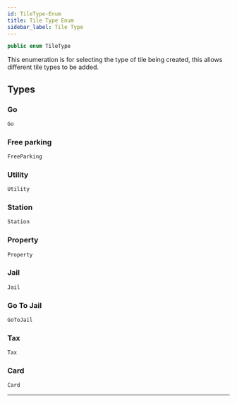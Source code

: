 ```yaml
---
id: TileType-Enum
title: Tile Type Enum
sidebar_label: Tile Type
---
```



```java
public enum TileType
```

This enumeration is for selecting the type of tile being created, this allows different tile types to be added.

## Types
### Go
```java
Go
```

### Free parking
```java
FreeParking
```

### Utility
```java
Utility
```

### Station
```java
Station
```

### Property
```java
Property
```

### Jail
```java
Jail
```

### Go To Jail
```java
GoToJail
```

### Tax
```java
Tax
```

### Card
```java
Card
```

---
